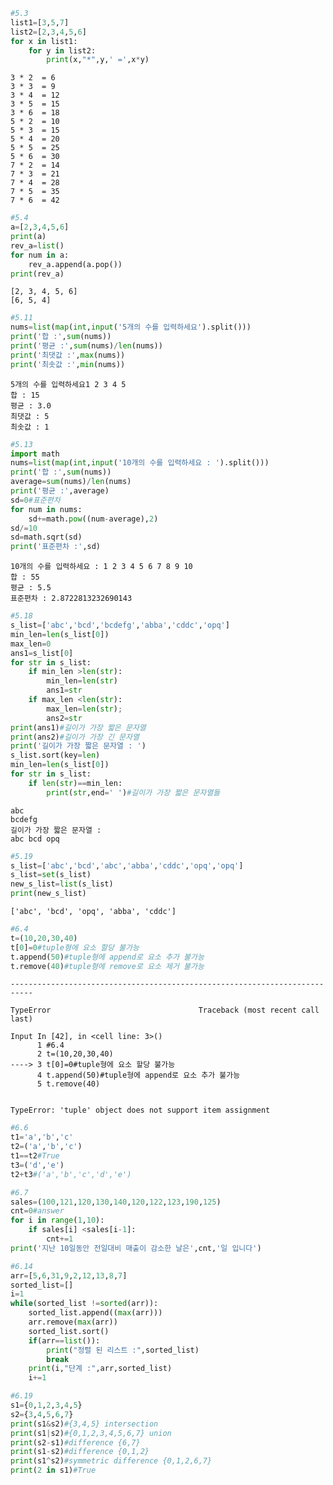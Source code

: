 ```python
#5.3
list1=[3,5,7]
list2=[2,3,4,5,6]
for x in list1:
    for y in list2:
        print(x,"*",y,' =',x*y)
```

    3 * 2  = 6
    3 * 3  = 9
    3 * 4  = 12
    3 * 5  = 15
    3 * 6  = 18
    5 * 2  = 10
    5 * 3  = 15
    5 * 4  = 20
    5 * 5  = 25
    5 * 6  = 30
    7 * 2  = 14
    7 * 3  = 21
    7 * 4  = 28
    7 * 5  = 35
    7 * 6  = 42
    


```python
#5.4
a=[2,3,4,5,6]
print(a)
rev_a=list()
for num in a:
    rev_a.append(a.pop())
print(rev_a)
```

    [2, 3, 4, 5, 6]
    [6, 5, 4]
    


```python
#5.11
nums=list(map(int,input('5개의 수를 입력하세요').split()))
print('합 :',sum(nums))
print('평균 :',sum(nums)/len(nums))
print('최댓값 :',max(nums))
print('최솟값 :',min(nums))
```

    5개의 수를 입력하세요1 2 3 4 5
    합 : 15
    평균 : 3.0
    최댓값 : 5
    최솟값 : 1
    


```python
#5.13
import math
nums=list(map(int,input('10개의 수를 입력하세요 : ').split()))
print('합 :',sum(nums))
average=sum(nums)/len(nums)
print('평균 :',average)
sd=0#표준편차
for num in nums:
    sd+=math.pow((num-average),2)
sd/=10
sd=math.sqrt(sd)
print('표준편차 :',sd)

```

    10개의 수를 입력하세요 : 1 2 3 4 5 6 7 8 9 10
    합 : 55
    평균 : 5.5
    표준편차 : 2.8722813232690143
    


```python
#5.18
s_list=['abc','bcd','bcdefg','abba','cddc','opq']
min_len=len(s_list[0])
max_len=0
ans1=s_list[0]
for str in s_list:
    if min_len >len(str):
        min_len=len(str)
        ans1=str
    if max_len <len(str):
        max_len=len(str);
        ans2=str
print(ans1)#길이가 가장 짧은 문자열
print(ans2)#길이가 가장 긴 문자열
print('길이가 가장 짧은 문자열 : ')
s_list.sort(key=len)
min_len=len(s_list[0])
for str in s_list:
    if len(str)==min_len:
        print(str,end=' ')#길이가 가장 짧은 문자열들
```

    abc
    bcdefg
    길이가 가장 짧은 문자열 : 
    abc bcd opq 


```python
#5.19
s_list=['abc','bcd','abc','abba','cddc','opq','opq']
s_list=set(s_list)
new_s_list=list(s_list)
print(new_s_list)
```

    ['abc', 'bcd', 'opq', 'abba', 'cddc']
    


```python
#6.4
t=(10,20,30,40)
t[0]=0#tuple형에 요소 할당 불가능
t.append(50)#tuple형에 append로 요소 추가 불가능
t.remove(40)#tuple형에 remove로 요소 제거 불가능

```


    ---------------------------------------------------------------------------

    TypeError                                 Traceback (most recent call last)

    Input In [42], in <cell line: 3>()
          1 #6.4
          2 t=(10,20,30,40)
    ----> 3 t[0]=0#tuple형에 요소 할당 불가능
          4 t.append(50)#tuple형에 append로 요소 추가 불가능
          5 t.remove(40)
    

    TypeError: 'tuple' object does not support item assignment



```python
#6.6
t1='a','b','c'
t2=('a','b','c')
t1==t2#True
t3=('d','e')
t2+t3#('a','b','c','d','e')
```


```python
#6.7
sales=(100,121,120,130,140,120,122,123,190,125)
cnt=0#answer
for i in range(1,10):
    if sales[i] <sales[i-1]:
        cnt+=1
print('지난 10일동안 전일대비 매출이 감소한 날은',cnt,'일 입니다')
```


```python
#6.14
arr=[5,6,31,9,2,12,13,8,7]
sorted_list=[]
i=1
while(sorted_list !=sorted(arr)):
    sorted_list.append((max(arr)))
    arr.remove(max(arr))
    sorted_list.sort()
    if(arr==list()):
        print("정렬 된 리스트 :",sorted_list)
        break
    print(i,"단계 :",arr,sorted_list)
    i+=1
```


```python
#6.19
s1={0,1,2,3,4,5}
s2={3,4,5,6,7}
print(s1&s2)#{3,4,5} intersection
print(s1|s2)#{0,1,2,3,4,5,6,7} union
print(s2-s1)#difference {6,7}
print(s1-s2)#difference {0,1,2}
print(s1^s2)#symmetric difference {0,1,2,6,7}
print(2 in s1)#True
```
